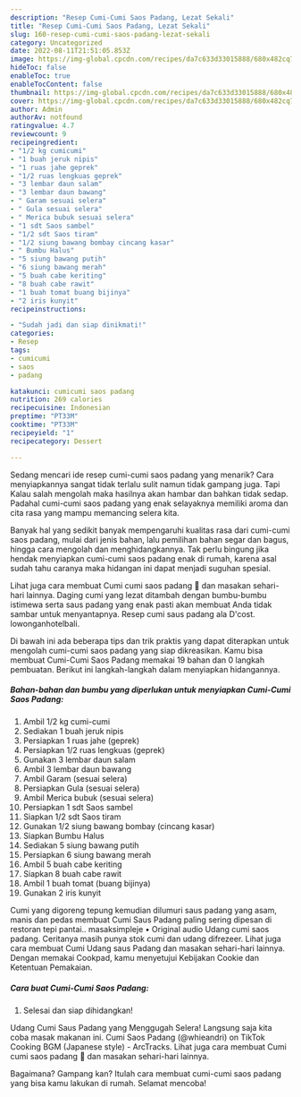 ```yaml
---
description: "Resep Cumi-Cumi Saos Padang, Lezat Sekali"
title: "Resep Cumi-Cumi Saos Padang, Lezat Sekali"
slug: 160-resep-cumi-cumi-saos-padang-lezat-sekali
category: Uncategorized
date: 2022-08-11T21:51:05.853Z
image: https://img-global.cpcdn.com/recipes/da7c633d33015888/680x482cq70/cumi-cumi-saos-padang-foto-resep-utama.jpg
hideToc: false
enableToc: true
enableTocContent: false
thumbnail: https://img-global.cpcdn.com/recipes/da7c633d33015888/680x482cq70/cumi-cumi-saos-padang-foto-resep-utama.jpg
cover: https://img-global.cpcdn.com/recipes/da7c633d33015888/680x482cq70/cumi-cumi-saos-padang-foto-resep-utama.jpg
author: Admin
authorAv: notfound
ratingvalue: 4.7
reviewcount: 9
recipeingredient:
- "1/2 kg cumicumi"
- "1 buah jeruk nipis"
- "1 ruas jahe geprek"
- "1/2 ruas lengkuas geprek"
- "3 lembar daun salam"
- "3 lembar daun bawang"
- " Garam sesuai selera"
- " Gula sesuai selera"
- " Merica bubuk sesuai selera"
- "1 sdt Saos sambel"
- "1/2 sdt Saos tiram"
- "1/2 siung bawang bombay cincang kasar"
- " Bumbu Halus"
- "5 siung bawang putih"
- "6 siung bawang merah"
- "5 buah cabe keriting"
- "8 buah cabe rawit"
- "1 buah tomat buang bijinya"
- "2 iris kunyit"
recipeinstructions:

- "Sudah jadi dan siap dinikmati!"
categories:
- Resep
tags:
- cumicumi
- saos
- padang

katakunci: cumicumi saos padang 
nutrition: 269 calories
recipecuisine: Indonesian
preptime: "PT33M"
cooktime: "PT33M"
recipeyield: "1"
recipecategory: Dessert

---
```



Sedang mencari ide resep cumi-cumi saos padang yang menarik? Cara menyiapkannya sangat tidak terlalu sulit namun tidak gampang juga. Tapi Kalau salah mengolah maka hasilnya akan hambar dan bahkan tidak sedap. Padahal cumi-cumi saos padang yang enak selayaknya memiliki aroma dan cita rasa yang mampu memancing selera kita.


Banyak hal yang sedikit banyak mempengaruhi kualitas rasa dari cumi-cumi saos padang, mulai dari jenis bahan, lalu pemilihan bahan segar dan bagus, hingga cara mengolah dan menghidangkannya. Tak perlu bingung jika hendak menyiapkan cumi-cumi saos padang enak di rumah, karena asal sudah tahu caranya maka hidangan ini dapat menjadi suguhan spesial.

Lihat juga cara membuat Cumi cumi saos padang 🦑 dan masakan sehari-hari lainnya. Daging cumi yang lezat ditambah dengan bumbu-bumbu istimewa serta saus padang yang enak pasti akan membuat Anda tidak sambar untuk menyantapnya. Resep cumi saus padang ala D&#39;cost. lowonganhotelbali.


Di bawah ini ada beberapa tips dan trik praktis yang dapat diterapkan untuk mengolah cumi-cumi saos padang yang siap dikreasikan. Kamu bisa membuat Cumi-Cumi Saos Padang memakai 19 bahan dan 0 langkah pembuatan. Berikut ini langkah-langkah dalam menyiapkan hidangannya.

<!--inarticleads1-->

##### Bahan-bahan dan bumbu yang diperlukan untuk menyiapkan Cumi-Cumi Saos Padang:

1. Ambil 1/2 kg cumi-cumi
1. Sediakan 1 buah jeruk nipis
1. Persiapkan 1 ruas jahe (geprek)
1. Persiapkan 1/2 ruas lengkuas (geprek)
1. Gunakan 3 lembar daun salam
1. Ambil 3 lembar daun bawang
1. Ambil  Garam (sesuai selera)
1. Persiapkan  Gula (sesuai selera)
1. Ambil  Merica bubuk (sesuai selera)
1. Persiapkan 1 sdt Saos sambel
1. Siapkan 1/2 sdt Saos tiram
1. Gunakan 1/2 siung bawang bombay (cincang kasar)
1. Siapkan  Bumbu Halus
1. Sediakan 5 siung bawang putih
1. Persiapkan 6 siung bawang merah
1. Ambil 5 buah cabe keriting
1. Siapkan 8 buah cabe rawit
1. Ambil 1 buah tomat (buang bijinya)
1. Gunakan 2 iris kunyit


Cumi yang digoreng tepung kemudian dilumuri saus padang yang asam, manis dan pedas membuat Cumi Saus Padang paling sering dipesan di restoran tepi pantai.. masaksimpleje • Original audio Udang cumi saos padang. Ceritanya masih punya stok cumi dan udang difrezeer. Lihat juga cara membuat Cumi Udang saus Padang dan masakan sehari-hari lainnya. Dengan memakai Cookpad, kamu menyetujui Kebijakan Cookie dan Ketentuan Pemakaian. 

<!--inarticleads2-->

##### Cara buat Cumi-Cumi Saos Padang:


1. Selesai dan siap dihidangkan!

Udang Cumi Saus Padang yang Menggugah Selera! Langsung saja kita coba masak makanan ini. Cumi Saos Padang (@whieandri) on TikTok Cooking BGM (Japanese style) - ArcTracks. Lihat juga cara membuat Cumi cumi saos padang 🦑 dan masakan sehari-hari lainnya. 

Bagaimana? Gampang kan? Itulah cara membuat cumi-cumi saos padang yang bisa kamu lakukan di rumah. Selamat mencoba!
